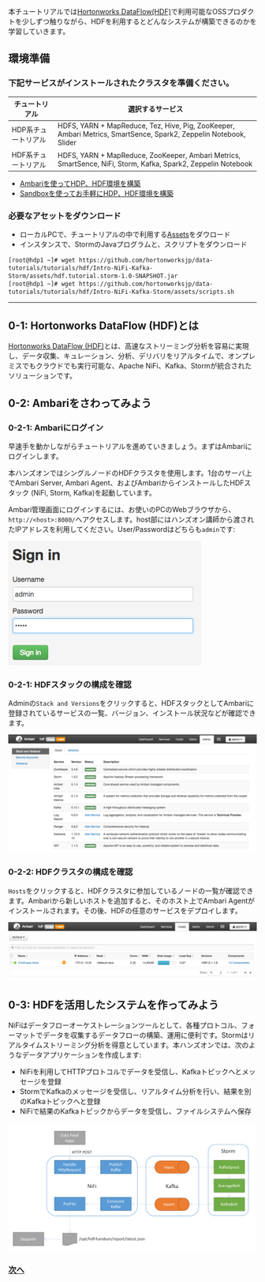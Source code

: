 本チュートリアルでは[Hortonworks DataFlow(HDF)](https://hortonworks.com/products/data-center/hdf/)で利用可能なOSSプロダクトを少しずつ触りながら、HDFを利用するとどんなシステムが構築できるのかを学習していきます。


## 環境準備
### 下記サービスがインストールされたクラスタを準備ください。

| チュートリアル | 選択するサービス| 
|--------------|---------------|
| HDP系チュートリアル  | HDFS, YARN + MapReduce, Tez, Hive, Pig, ZooKeeper, Ambari Metrics, SmartSence, Spark2, Zeppelin Notebook, Slider        |
| HDF系チュートリアル  | HDFS, YARN + MapReduce, ZooKeeper, Ambari Metrics, SmartSence, NiFi, Storm, Kafka, Spark2, Zeppelin Notebook        |

- [Ambariを使ってHDP、HDF環境を構築](../../Setup/Bluemix.md)
- [Sandboxを使ってお手軽にHDP、HDF環境を構築](../../Setup/Azure.md)

### 必要なアセットをダウンロード
- ローカルPCで、チュートリアルの中で利用する[Assets](assets/templates.zip)をダウロード
- インスタンスで、StormのJavaプログラムと、スクリプトをダウンロード

```
[root@hdp1 ~]# wget https://github.com/hortonworksjp/data-tutorials/tutorials/hdf/Intro-NiFi-Kafka-Storm/assets/hdf.tutorial.storm-1.0-SNAPSHOT.jar
[root@hdp1 ~]# wget https://github.com/hortonworksjp/data-tutorials/tutorials/hdf/Intro-NiFi-Kafka-Storm/assets/scripts.sh
```



---

## 0-1: Hortonworks DataFlow (HDF)とは

[Hortonworks DataFlow (HDF)](https://hortonworks.com/products/data-center/hdf/)とは、高速なストリーミング分析を容易に実現し、データ収集、キュレーション、分析、デリバリをリアルタイムで、オンプレミスでもクラウドでも実行可能な、Apache NiFi、Kafka、Stormが統合されたソリューションです。

## 0-2: Ambariをさわってみよう

### 0-2-1: Ambariにログイン

早速手を動かしながらチュートリアルを進めていきましょう。まずはAmbariにログインします。

本ハンズオンではシングルノードのHDFクラスタを使用します。1台のサーバ上でAmbari Server, Ambari Agent、およびAmbariからインストールしたHDFスタック (NiFi, Storm, Kafka)を起動しています。

Ambari管理画面にログインするには、お使いのPCのWebブラウザから、`http://<host>:8080/`へアクセスします。host部にはハンズオン講師から渡されたIPアドレスを利用してください。User/Passwordはどちらも`admin`です:

![](https://raw.githubusercontent.com/ijokarumawak/hdf-tutorials-ja/master/images/ambari/login.png)

### 0-2-1: HDFスタックの構成を確認

Adminの`Stack and Versions`をクリックすると、HDFスタックとしてAmbariに登録されているサービスの一覧、バージョン、インストール状況などが確認できます。

![](https://raw.githubusercontent.com/ijokarumawak/hdf-tutorials-ja/master/images/ambari/stack-and-versions.png)

### 0-2-2: HDFクラスタの構成を確認

`Hosts`をクリックすると、HDFクラスタに参加しているノードの一覧が確認できます。Ambariから新しいホストを追加すると、そのホスト上でAmbari Agentがインストールされます。その後、HDFの任意のサービスをデプロイします。

![](https://raw.githubusercontent.com/ijokarumawak/hdf-tutorials-ja/master/images/ambari/hosts.png)

## 0-3: HDFを活用したシステムを作ってみよう

NiFiはデータフローオーケストレーションツールとして、各種プロトコル、フォーマットでデータを収集するデータフローの構築、運用に便利です。Stormはリアルタイムストリーミング分析を得意としています。本ハンズオンでは、次のようなデータアプリケーションを作成します:

- NiFiを利用してHTTPプロトコルでデータを受信し、Kafkaトピックへとメッセージを登録
- StormでKafkaのメッセージを受信し、リアルタイム分析を行い、結果を別のKafkaトピックへと登録
- NiFiで結果のKafkaトピックからデータを受信し、ファイルシステムへ保存

![](https://github.com/ijokarumawak/hdf-tutorials-ja/blob/master/images/sample-system.png?raw=true)

### [次へ](tutorial-1.md)
